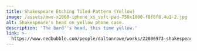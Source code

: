 ```yaml
---
title: Shakespeare Etching Tiled Pattern (Yellow)
image: /assets/mwo-x1000-iphone_xs_soft-pad-750x1000-f8f8f8.4u1-2.jpg
alt: Shakespeare's head on yellow phone case.
description: 'The bard''s head, this time yellow.'
link: >-
  https://www.redbubble.com/people/daltonrowe/works/22806973-shakespeare-etching-pattern-yellow?asc=u&p=iphone-case
---
```


